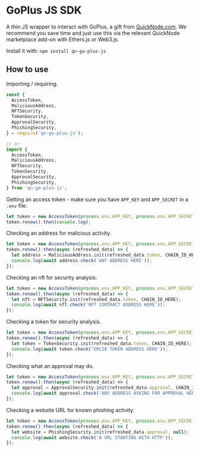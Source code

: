 # GoPlus JS SDK

A thin JS wrapper to interact with GoPlus, a gift from [QuickNode.com](https://www.quicknode.com?utm_source=gh&utm_campaign=go-plus-sdk). We recommend you save time and just use this via the relevant QuickNode marketplace add-on with Ethers.js or Web3.js.

Install it with: `npm install qn-go-plus-js`

## How to use

Importing / requiring.
```js
const {
  AccessToken,
  MaliciousAddress,
  NFTSecurity,
  TokenSecurity,
  ApprovalSecurity,
  PhishingSecurity,
} = require('qn-go-plus-js');

// or 
import {
  AccessToken,
  MaliciousAddress,
  NFTSecurity,
  TokenSecurity,
  ApprovalSecurity,
  PhishingSecurity,
} from 'qn-go-plus-js';
```

Getting an access token - make sure you have `APP_KEY` and `APP_SECRET` in a `.env` file.
```js
let token = new AccessToken(process.env.APP_KEY, process.env.APP_SECRET);
token.renew().then(console.log);
````

Checking an address for malicious activity.
```js
let token = new AccessToken(process.env.APP_KEY, process.env.APP_SECRET);
token.renew().then(async (refreshed_data) => {
  let address = MaliciousAddress.init(refreshed_data.token, CHAIN_ID_HERE);
  console.log(await address.check('ANY ADDRESS HERE'));
});
```

Checking an nft for security analysis.
```js
let token = new AccessToken(process.env.APP_KEY, process.env.APP_SECRET);
token.renew().then(async (refreshed_data) => {
  let nft = NFTSecurity.init(refreshed_data.token, CHAIN_ID_HERE);
  console.log(await nft.check('NFT CONTRACT ADDRESS HERE'));
});
```

Checking a token for security analysis.
```js
let token = new AccessToken(process.env.APP_KEY, process.env.APP_SECRET)
token.renew().then(async (refreshed_data) => {
  let token = TokenSecurity.init(refreshed_data.token, CHAIN_ID_HERE);
  console.log(await token.check('ERC20 TOKEN ADDRESS HERE'));
});
```

Checking what an approval may do.
```js
let token = new AccessToken(process.env.APP_KEY, process.env.APP_SECRET)
token.renew().then(async (refreshed_data) => {
  let approval = ApprovalSecurity.init(refreshed_data.approval, CHAIN_ID_HERE);
  console.log(await approval.check('ANY ADDRESS ASKING FOR APPROVAL HERE'));
});
```

Checking a website URL for known phishing activity.
```js
let token = new AccessToken(process.env.APP_KEY, process.env.APP_SECRET)
token.renew().then(async (refreshed_data) => {
  let website = PhishingSecurity.init(refreshed_data.approval, null);
  console.log(await website.check('A URL STARTING WITH HTTP'));
});
```
